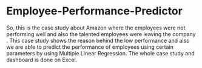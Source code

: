 # Employee-Performance-Predictor
So, this is the case study about Amazon where the employees were not performing well and also the talented employees were leaving the company . This case study shows the reason behind the low performance and also we are able to predict the performance of employees using certain parameters by using Multiple Linear Regression. The whole case study and dashboard is done on Excel.
